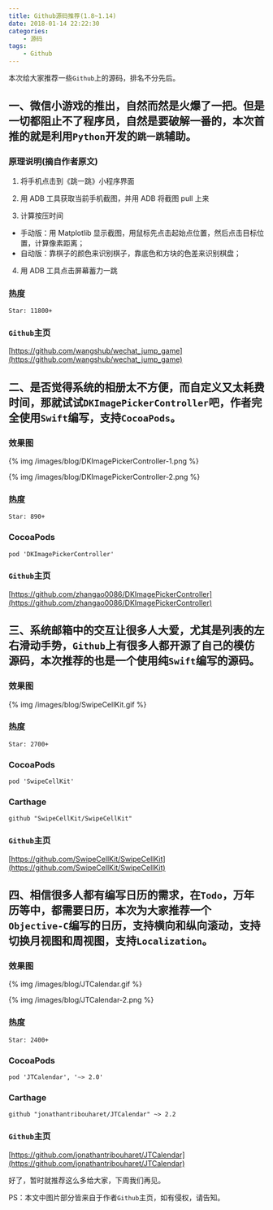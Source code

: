 ```yaml
---
title: Github源码推荐(1.8~1.14)
date: 2018-01-14 22:22:30
categories:
    - 源码
tags: 
    - Github
---
```


本次给大家推荐一些`Github`上的源码，排名不分先后。

## 一、微信小游戏的推出，自然而然是火爆了一把。但是一切都阻止不了程序员，自然是要破解一番的，本次首推的就是利用`Python`开发的`跳一跳`辅助。

### 原理说明(摘自作者原文)
1. 将手机点击到《跳一跳》小程序界面

2. 用 ADB 工具获取当前手机截图，并用 ADB 将截图 pull 上来

3. 计算按压时间
  * 手动版：用 Matplotlib 显示截图，用鼠标先点击起始点位置，然后点击目标位置，计算像素距离；
  * 自动版：靠棋子的颜色来识别棋子，靠底色和方块的色差来识别棋盘；

4. 用 ADB 工具点击屏幕蓄力一跳

### 热度
```
Star: 11800+
```

### `Github`主页

[https://github.com/wangshub/wechat_jump_game](https://github.com/wangshub/wechat_jump_game) 

## 二、是否觉得系统的相册太不方便，而自定义又太耗费时间，那就试试`DKImagePickerController`吧，作者完全使用`Swift`编写，支持`CocoaPods`。

### 效果图
{% img /images/blog/DKImagePickerController-1.png %}

{% img /images/blog/DKImagePickerController-2.png %}

### 热度
```
Star: 890+
```

### CocoaPods
```
pod 'DKImagePickerController'
```

### `Github`主页
[https://github.com/zhangao0086/DKImagePickerController](https://github.com/zhangao0086/DKImagePickerController) 

## 三、系统邮箱中的交互让很多人大爱，尤其是列表的左右滑动手势，`Github`上有很多人都开源了自己的模仿源码，本次推荐的也是一个使用纯`Swift`编写的源码。

### 效果图
{% img /images/blog/SwipeCellKit.gif %}

### 热度
```
Star: 2700+
```

### CocoaPods
```
pod 'SwipeCellKit'
```
### Carthage
```
github "SwipeCellKit/SwipeCellKit"
```

### `Github`主页
[https://github.com/SwipeCellKit/SwipeCellKit](https://github.com/SwipeCellKit/SwipeCellKit)

## 四、相信很多人都有编写日历的需求，在`Todo`，万年历等中，都需要日历，本次为大家推荐一个`Objective-C`编写的日历，支持横向和纵向滚动，支持切换月视图和周视图，支持`Localization`。

### 效果图
{% img /images/blog/JTCalendar.gif %}

{% img /images/blog/JTCalendar-2.png %}

### 热度
```
Star: 2400+
```

### CocoaPods
```
pod 'JTCalendar', '~> 2.0'
```
### Carthage
```
github "jonathantribouharet/JTCalendar" ~> 2.2
```

### `Github`主页
[https://github.com/jonathantribouharet/JTCalendar](https://github.com/jonathantribouharet/JTCalendar)

好了，暂时就推荐这么多给大家，下周我们再见。

PS：本文中图片部分皆来自于作者`Github`主页，如有侵权，请告知。